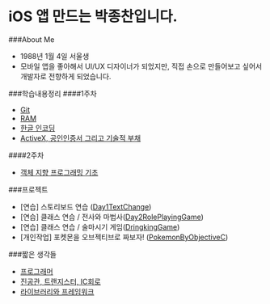 # iOS 앱 만드는 박종찬입니다.

###About Me
- 1988년 1월 4일 서울생
- 모바일 앱을 좋아해서 UI/UX 디자이너가 되었지만, 직접 손으로 만들어보고 싶어서 개발자로 전향하게 되었습니다.

###학습내용정리
####1주차
- [Git](learning/AboutGit.md)
- [RAM](learning/RAM.md)
- [한글 인코딩](learning/EncodingHangeul.md)
- [ActiveX, 공인인증서 그리고 기술적 부채](learning/ActiveX&TechnicalDept.md)

####2주차
- [객체 지향 프로그래밍 기초](https://github.com/draupnir45/i.jongchan.park/blob/master/learning/Object-Oriented%20Programming.md)

###프로젝트
- [연습] 스토리보드 연습 ([Day1TextChange](https://github.com/draupnir45/i.jongchan.park/tree/master/projects/Day1TextChange))
- [연습] 클래스 연습 / 전사와 마법사([Day2RolePlayingGame](https://github.com/draupnir45/i.jongchan.park/tree/master/projects/Day2RolePlayingGame))
- [연습] 클래스 연습 / 술마시기 게임([DringkingGame](https://github.com/draupnir45/i.jongchan.park/tree/master/projects/DringkingGame))
- [개인작업] 포켓몬을 오브젝티브로 짜보자! ([PokemonByObjectiveC](https://github.com/draupnir45/i.jongchan.park/tree/master/projects/PokemonByObjectiveC))

###짧은 생각들
- [프로그래머](learning/ShortThinking1.md)
- [진공관, 트랜지스터, IC회로](learning/ShortThinking2.md)
- [라이브러리와 프레임워크](learning/Library_vs_framework.md)